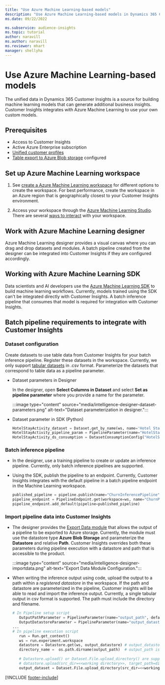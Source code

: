 ```yaml
---
title: "Use Azure Machine Learning-based models"
description: "Use Azure Machine Learning-based models in Dynamics 365 Customer Insights."
ms.date: 09/22/2022

ms.subservice: audience-insights
ms.topic: tutorial
author: naravill
ms.author: naravill
ms.reviewer: mhart
manager: shellyha
---
```


# Use Azure Machine Learning-based models

The unified data in Dynamics 365 Customer Insights is a source for building machine learning models that can generate additional business insights. Customer Insights integrates with Azure Machine Learning to use your own custom models.

## Prerequisites

- Access to Customer Insights
- Active Azure Enterprise subscription
- [Unified customer profiles](data-unification.md)
- [Table export to Azure Blob storage](export-azure-blob-storage.md) configured

## Set up Azure Machine Learning workspace

1. See [create a Azure Machine Learning workspace](/azure/machine-learning/concept-workspace#-create-a-workspace) for different options to create the workspace. For best performance, create the workspace in an Azure region that is geographically closest to your Customer Insights environment.

1. Access your workspace through the [Azure Machine Learning Studio](https://ml.azure.com/). There are several [ways to interact](/azure/machine-learning/concept-workspace#tools-for-workspace-interaction) with your workspace.

## Work with Azure Machine Learning designer

Azure Machine Learning designer provides a visual canvas where you can drag and drop datasets and modules. A batch pipeline created from the designer can be integrated into Customer Insights if they are configured accordingly. 

## Working with Azure Machine Learning SDK

Data scientists and AI developers use the [Azure Machine Learning SDK](/python/api/overview/azure/ml/?preserve-view=true&view=azure-ml-py) to build machine learning workflows. Currently, models trained using the SDK can't be integrated directly with Customer Insights. A batch inference pipeline that consumes that model is required for integration with Customer Insights.

## Batch pipeline requirements to integrate with Customer Insights

### Dataset configuration

Create datasets to use table data from Customer Insights for your batch inference pipeline. Register these datasets in the workspace. Currently, we only support [tabular datasets](/azure/machine-learning/how-to-create-register-datasets#tabulardataset) in .csv format. Parameterize the datasets that correspond to table data as a pipeline parameter.

- Dataset parameters in Designer

  In the designer, open **Select Columns in Dataset** and select **Set as pipeline parameter** where you provide a name for the parameter.

  :::image type="content" source="media/intelligence-designer-dataset-parameters.png" alt-text="Dataset parameterization in designer.":::

- Dataset parameter in SDK (Python)

   ```python
   HotelStayActivity_dataset = Dataset.get_by_name(ws, name='Hotel Stay Activity Data')
   HotelStayActivity_pipeline_param = PipelineParameter(name="HotelStayActivity_pipeline_param", default_value=HotelStayActivity_dataset)
   HotelStayActivity_ds_consumption = DatasetConsumptionConfig("HotelStayActivity_dataset", HotelStayActivity_pipeline_param)
   ```

### Batch inference pipeline
  
- In the designer, use a training pipeline to create or update an inference pipeline. Currently, only batch inference pipelines are supported.

- Using the SDK, publish the pipeline to an endpoint. Currently, Customer Insights integrates with the default pipeline in a batch pipeline endpoint in the Machine Learning workspace.

   ```python
   published_pipeline = pipeline.publish(name="ChurnInferencePipeline", description="Published Churn Inference pipeline")
   pipeline_endpoint = PipelineEndpoint.get(workspace=ws, name="ChurnPipelineEndpoint") 
   pipeline_endpoint.add_default(pipeline=published_pipeline)
   ```

### Import pipeline data into Customer Insights

- The designer provides the [Export Data module](/azure/machine-learning/algorithm-module-reference/export-data) that allows the output of a pipeline to be exported to Azure storage. Currently, the module must use the datastore type **Azure Blob Storage** and parameterize the **Datastore** and relative **Path**. Customer Insights overrides both these parameters during pipeline execution with a datastore and path that is accessible to the product.

  :::image type="content" source="media/intelligence-designer-importdata.png" alt-text="Export Data Module Configuration.":::

- When writing the inference output using code, upload the output to a path within a *registered datastore* in the workspace. If the path and datastore are parameterized in the pipeline, Customer insights will be able to read and import the inference output. Currently, a single tabular output in csv format is supported. The path must include the directory and filename.

   ```python
   # In Pipeline setup script
      OutputPathParameter = PipelineParameter(name="output_path", default_value="HotelChurnOutput/HotelChurnOutput.csv")
      OutputDatastoreParameter = PipelineParameter(name="output_datastore", default_value="workspaceblobstore")
   ...
   # In pipeline execution script
      run = Run.get_context()
      ws = run.experiment.workspace
      datastore = Datastore.get(ws, output_datastore) # output_datastore is parameterized
      directory_name =  os.path.dirname(output_path)  # output_path is parameterized.
      
      # Datastore.upload() or Dataset.File.upload_directory() are supported methods to uplaod the data
      # datastore.upload(src_dir=<<working directory>>, target_path=directory_name, overwrite=False, show_progress=True)
      output_dataset = Dataset.File.upload_directory(src_dir=<<working directory>>, target = (datastore, directory_name)) # Remove trailing "/" from directory_name
   ```


[!INCLUDE [footer-include](includes/footer-banner.md)]